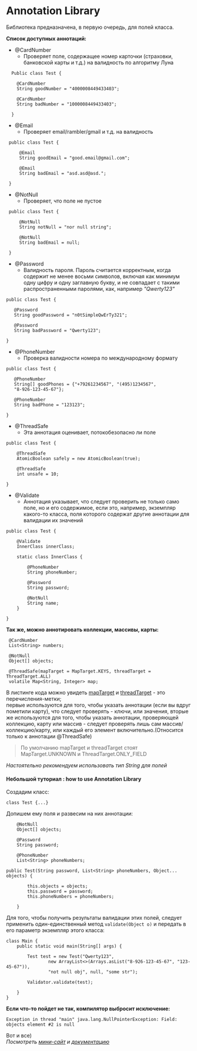 # Annotation Library

Библиотека предназначена, в первую очередь, для полей класса.

**Список доступных аннотаций:**

* @CardNumber
    * Проверяет поле, содержащее номер карточки (страховки, 
    банковской карты и т.д.) на валидность по алгоритму Луна  
    
```
  Public class Test {
  
    @CardNumber
    String goodNumber = "4000008449433403";
  
    @CardNumber
    String badNumber = "1000008449433403";
  
  }
```
    
    
* @Email 
    * Проверяет email/rambler/gmail и т.д. на валидность  
 ```
  public class Test {
      
      @Email
      String goodEmail = "good.email@gmail.com";
      
      @Email
      String badEmail = "asd.asd@asd.";
      
  }
 ```
  
    
* @NotNull
    * Проверяет, что поле не пустое  
    
 ```
  public class Test {
      
      @NotNull
      String notNull = "nor null string";
      
      @NotNull
      String badEmail = null;
      
  }
 ```
     
* @Password
    * Валидность пароля. Пароль считается корректным,
    когда содержит не менее восьми символов, включая как минимум
    одну цифру и одну заглавную букву, и не совпадает с такими
    распространенными паролями, как, например _"Qwerty123"_  
 ```
public class Test {
    
    @Password
    String goodPassword = "n0tSimpleQwErTy321";
    
    @Password
    String badPassword = "Qwerty123";
    
}
```
    
* @PhoneNumber
    * Проверка валидности номера по международному формату  
 ```
public class Test {

    @PhoneNumber
    String[] goodPhones = {"+79261234567", "(495)1234567",
    "8-926-123-45-67"};

    @PhoneNumber
    String badPhone = "123123";

}
```
    
* @ThreadSafe
    * Эта аннотация оценивает, потокобезопасно ли поле  
```
public class Test {

    @ThreadSafe
    AtomicBoolean safely = new AtomicBoolean(true);

    @ThreadSafe
    int unsafe = 10;

}
```
    
* @Validate
    * Аннотация указывает, что следует проверить не только 
    само поле, но и его содержимое, если это, например,
    экземпляр какого-то класса, поля которого содержат другие
    аннотации для валидации их значений  
```
public class Test {
    
    @Validate
    InnerClass innerClass;

    static class InnerClass {
        
        @PhoneNumber
        String phoneNumber;
        
        @Password
        String password;
        
        @NotNull
        String name;
    }

}
```
    
    
    
**Так же, можно аннотировать коллекции, массивы, карты:**
```
 @CardNumber
 List<String> numbers; 

 @NotNull
 Object[] objects;

 @ThreadSafe(mapTarget = MapTarget.KEYS, threadTarget = ThreadTarget.ALL)
 volatile Map<String, Integer> map;

```
В листинге кода можно увидеть [mapTarget](src/main/java/com/nastenkapusechka/validation/util/MapTarget.java)
и [threadTarget](src/main/java/com/nastenkapusechka/validation/util/ThreadTarget.java) - это перечисления-метки;  
первые используются для того, чтобы указать аннотации (если вы вдруг пометили карту), 
что следует проверять - ключи, или значения, вторые же используются
для того, чтобы указать аннотации, проверяющей коллекцию, карту или массив - следует проверять лишь сам массив/коллекцию/карту, 
или каждый его элемент включительно.(Относится только к аннотации @ThreadSafe)  
>По умолчанию mapTarget и threadTarget стоят MapTarget.UNKNOWN и 
>ThreadTarget.ONLY_FIELD  


*Настоятельно рекомендуем использовать тип String для полей*
    
    
#### Небольшой туториал : how to use Annotation Library

Создадим класс:
```
class Test {...}
```
Допишем ему поля и развесим на них аннотации:
```
    @NotNull
    Object[] objects;
    
    @Password
    String password;
    
    @PhoneNumber
    List<String> phoneNumbers;

public Test(String password, List<String> phoneNumbers, Object... objects) {
        
        this.objects = objects;
        this.password = password;
        this.phoneNumbers = phoneNumbers;
        
    }
```
Для того, чтобы получить результаты валидации этих полей, следует применить
один-единственный метод `validate(Object o)` и передать в его параметр
экземпляр этого класса:
```
class Main {
    public static void main(String[] args) {

        Test test = new Test("Qwerty123",
                new ArrayList<>(Arrays.asList("8-926-123-45-67", "123-45-67")),
                "not null obj", null, "some str");

        Validator.validate(test);

    }
}
```
**Если что-то пойдет не так, компилятор выбросит исключение:**
```
Exception in thread "main" java.lang.NullPointerException: Field: objects element #2 is null
```

Вот и все)   
_Посмотреть [мини-сайт](https://nastenkapusechka.github.io/validate/) и [документацию](https://nastenkapusechka.github.io/validate/javadocs/overview-summary.html)_
